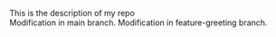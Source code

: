 This is the description of my repo  
Modification in main branch. 
Modification in feature-greeting branch. 
